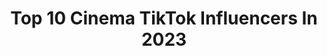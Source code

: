 ---
title: Top 10 Cinema TikTok Influencers In 2023
description: >-
  Find top cinema TikTok influencers in 2023. Most popular hashtags: #duet #fyp #foryou #stitch.
platform: TikTok
hits: 1304
text_top: See the best TikTok accounts on inBeat.
text_bottom: Our database aggregates 1304 TikTok influencers like this for you to work with.
profiles:
  - username: "marciosala6.1"
    fullname: >-
      Márcio Sala6.1
    bio: >-
      YouTuber Canal Sala6.1 Lufalufa Cinema
    location: "Brazil"
    followers: 76300
    engagement: 3437
    commentsToLikes: 0.080657
    id: ck94g4j1lea0y0j78vhir66b4
    verified: false
    hashtags: "#harrypotter, #newtscamander, #potterhead, #lufalufa"
  - username: "jerodyoung52"
    fullname: >-
      jerodyoung52
    bio: >-
      CEO of making things cinematic 👑 Joined Tik Tok: 5/4/20. Pueblo, Colorado 📍
    location: "United States"
    followers: 7741
    engagement: 2173
    commentsToLikes: 0.085825
    id: ckb9feawr3oef0j23arenp0vz
    verified: false
    hashtags: "#pueblocolorado, #filmmaking, #transitions, #music"
  - username: "matte.boy"
    fullname: >-
      Matt
    bio: >-
      Presented in CinemaScope
    location: "United States"
    followers: 15500
    engagement: 2042
    commentsToLikes: 0.052670
    id: ckafurqbibqv20i78mi94ihf8
    verified: false
    hashtags: "#duet, #lalaland, #stitch, #frankocean"
  - username: "jude_thaadikaran"
    fullname: >-
      Dude
    bio: >-
      TVM AMMA UYIR ❤️ CINEMA UYIR🤩 FRIDAY 😎🎥🎞️🎬 SINGLE💪
    location: "India"
    followers: 230000
    engagement: 1915
    commentsToLikes: 0.024378
    id: ck9gsxusikfuw0j78ll14dkam
    verified: false
    hashtags: "#jude, #kappela, #kappelamovie, #duet"
  - username: "thybamboozler"
    fullname: >-
      Dante 
    bio: >-
      Bamboozler Athenaeum Cinematic videos Snap: Dante-188
    location: "United States"
    followers: 12000
    engagement: 1542
    commentsToLikes: 0.160518
    id: ckbkk0i3pctor0j238ycxgy8i
    verified: false
    hashtags: "#film, #fyp, #anime, #filmtiktok"
  - username: "saajancomedystudio"
    fullname: >-
      SAAjan COMedian
    bio: >-
      MasteR Of CinemA PhilosopheR Of LiteraturE ActroR ComediaN EditoR FilM DirectoR
    location: "India"
    followers: 3211
    engagement: 3218
    commentsToLikes: 0.089246
    id: ckb98na97scpy0j231n56d1d7
    verified: false
    hashtags: "#tidelagaodaaghatao, #foryou, #foryoupage, #duetdirector"
  - username: "aliciafalcoski"
    fullname: >-
      alicia luiza🦋
    bio: >-
      🦋Atriz | Cinema | Dançarina| A r t🦋 ela/dela
    location: "Brazil"
    followers: 41500
    engagement: 2255
    commentsToLikes: 0.071600
    id: ckcptgaqoo5aw0j23kktuz8e5
    verified: false
    hashtags: "#fyp, #trend, #ladygaga, #skincare"
  - username: "sheeshyams"
    fullname: >-
      Ashish Yamdagni
    bio: >-
      Follow 4 Cinematic brown content! Tiktok lives: Tues/Thurs 6:30pm EST
    location: "United States"
    followers: 30800
    engagement: 1381
    commentsToLikes: 0.055906
    id: ckblqhfwchx390j23blszu7yy
    verified: false
    hashtags: "#bollywood, #desi, #brown, #indian"
  - username: "rymanwooten"
    fullname: >-
      Ryman Wooten
    bio: >-
      Cinematic Music Group Nashville TN sc: rymanwooten follow my ig-rymanwooten
    location: "United States"
    followers: 12100
    engagement: 1352
    commentsToLikes: 0.074990
    id: ckck2svg5mdmx0j238qjb4cy0
    verified: false
    hashtags: "#foryou, #fyp, #songwriting, #singersongwriter"
  - username: "apollo"
    fullname: >-
      Apollo 🐈‍⬛
    bio: >-
      🇧🇷 Conteúdo oficial aqui❤️ Cinema 🎥 @apollooficial Biscoito 🍪 @apollopanther
    location: "Brazil"
    followers: 1500000
    engagement: 1809
    commentsToLikes: 0.017173
    id: ck94g4lxvealj0j780jzpxc5o
    verified: true
    hashtags: "#looksapollo, #apojucca, #ressobrasil, #irm"
---